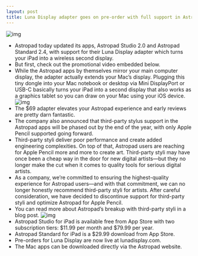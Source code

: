 ```yaml
---
layout: post
title: Luna Display adapter goes on pre-order with full support in Astropad apps
---
```

![img](http://media.idownloadblog.com/wp-content/uploads/2018/07/Astropad-apps-002.jpg)
* Astropad today updated its apps, Astropad Studio 2.0 and Astropad Standard 2.4, with support for their Luna Display adapter which turns your iPad into a wireless second display.
* But first, check out the promotional video embedded below.
* While the Astropad apps by themselves mirror your main computer display, the adapter actually extends your Mac’s display. Plugging this tiny dongle into your Mac notebook or desktop via Mini DisplayPort or USB-C basically turns your iPad into a second display that also works as a graphics tablet so you can draw on your Mac using your iOS device.
![img](http://media.idownloadblog.com/wp-content/uploads/2018/07/AStropad-apps-001.jpg)
* The $69 adapter elevates your Astropad experience and early reviews are pretty darn fantastic.
* The company also announced that third-party stylus support in the Astropad apps will be phased out by the end of the year, with only Apple Pencil supported going forward.
* Third-party styli deliver poor performance and create added engineering complexities. On top of that, Astropad users are reaching for Apple Pencil more and more to create art. Third-party styli may have once been a cheap way in the door for new digital artists—but they no longer make the cut when it comes to quality tools for serious digital artists.
* As a company, we’re committed to ensuring the highest-quality experience for Astropad users—and with that commitment, we can no longer honestly recommend third-party styli for artists. After careful consideration, we have decided to discontinue support for third-party styli and optimize Astropad for Apple Pencil.
* You can read more about Astropad’s breakup with third-party styli in a blog post.
![img](http://media.idownloadblog.com/wp-content/uploads/2018/07/Luna-Display-Adapter-002.jpg)
* Astropad Studio for iPad is available free from App Store with two subscription tiers: $11.99 per month and $79.99 per year.
* Astropad Standard for iPad is a $29.99 download from App Store.
* Pre-orders for Luna Display are now live at lunadisplay.com.
* The Mac apps can be downloaded directly via the Astropad website.

